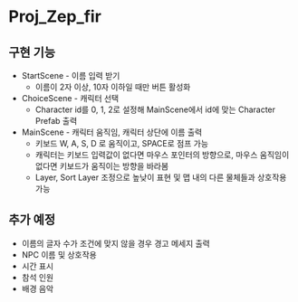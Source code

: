 # Proj_Zep_fir

## 구현 기능

* StartScene - 이름 입력 받기
  * 이름이 2자 이상, 10자 이하일 때만 버튼 활성화
* ChoiceScene - 캐릭터 선택
  * Character id를 0, 1, 2로 설정해 MainScene에서 id에 맞는 Character Prefab 출력
* MainScene - 캐릭터 움직임, 캐릭터 상단에 이름 출력
  * 키보드 W, A, S, D 로 움직이고, SPACE로 점프 가능
  * 캐릭터는 키보드 입력값이 없다면 마우스 포인터의 방향으로, 마우스 움직임이 없다면 키보드가 움직이는 방향을 바라봄
  * Layer, Sort Layer 조정으로 높낮이 표현 및 맵 내의 다른 물체들과 상호작용 가능

## 추가 예정

* 이름의 글자 수가 조건에 맞지 않을 경우 경고 메세지 출력
* NPC 이름 및 상호작용
* 시간 표시
* 참석 인원
* 배경 음악
